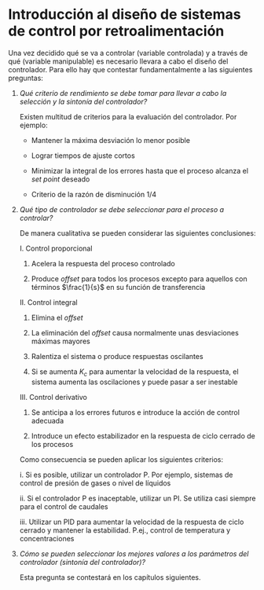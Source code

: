 # Introducción al diseño de sistemas de control por retroalimentación

Una vez decidido qué se va a controlar (variable controlada) y a través de qué (variable manipulable) es necesario llevara a cabo el diseño del controlador. Para ello hay que contestar fundamentalmente a las siguientes preguntas:

1.  *Qué criterio de rendimiento se debe tomar para llevar a cabo la selección y la sintonía del controlador?*

    Existen multitud de criterios para la evaluación del controlador. Por ejemplo:

    -   Mantener la máxima desviación lo menor posible

    -   Lograr tiempos de ajuste cortos

    -   Minimizar la integral de los errores hasta que el proceso alcanza el *set point* deseado

    -   Criterio de la razón de disminución 1/4

2.  *Qué tipo de controlador se debe seleccionar para el proceso a controlar?*

    De manera cualitativa se pueden considerar las siguientes conclusiones:

    I.  Control proporcional

    1.  Acelera la respuesta del proceso controlado

    2.  Produce *offset* para todos los procesos excepto para aquellos con términos $\frac{1}{s}$ en su función de transferencia

    II. Control integral

    1.  Elimina el *offset*

    2.  La eliminación del *offset* causa normalmente unas desviaciones máximas mayores

    3.  Ralentiza el sistema o produce respuestas oscilantes

    4.  Si se aumenta $K_c$ para aumentar la velocidad de la respuesta, el sistema aumenta las oscilaciones y puede pasar a ser inestable

    III. Control derivativo

    1.  Se anticipa a los errores futuros e introduce la acción de control adecuada

    2.  Introduce un efecto estabilizador en la respuesta de ciclo cerrado de los procesos

    Como consecuencia se pueden aplicar los siguientes criterios:

    i.  Si es posible, utilizar un controlador P. Por ejemplo, sistemas de control de presión de gases o nivel de líquidos

    ii. Si el controlador P es inaceptable, utilizar un PI. Se utiliza casi siempre para el control de caudales

    iii. Utilizar un PID para aumentar la velocidad de la respuesta de ciclo cerrado y mantener la estabilidad. P.ej., control de temperatura y concentraciones

3.  *Cómo se pueden seleccionar los mejores valores a los parámetros del controlador (sintonía del controlador)?*

    Esta pregunta se contestará en los capítulos siguientes.

